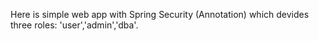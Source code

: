 Here is simple web app with Spring Security (Annotation)
which devides three roles: 'user','admin','dba'.

